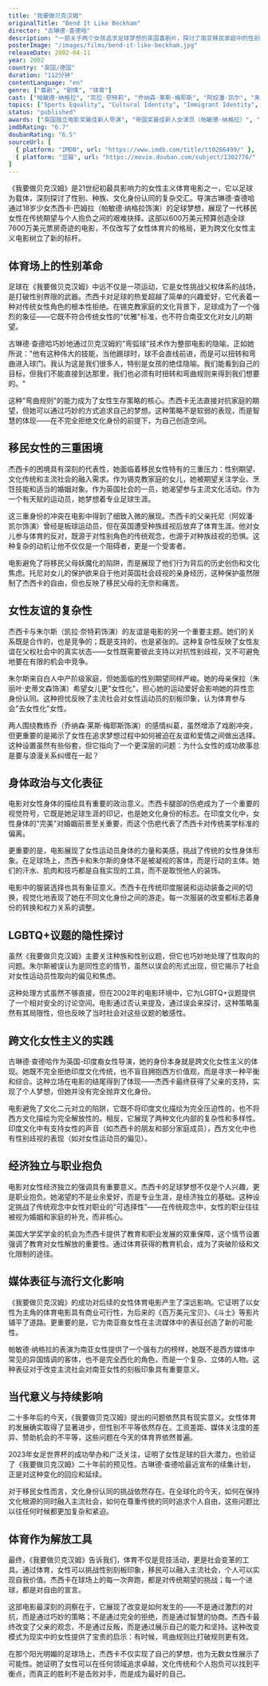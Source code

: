 ```yaml
---
title: "我要做贝克汉姆"
originalTitle: "Bend It Like Beckham"
director: "古琳德·查德哈"
description: "一部关于两个女孩追求足球梦想的英国喜剧片，探讨了南亚移民家庭中的性别期望、文化冲突与女性体育参与。古琳德·查德哈执导的这部突破性电影深刻展现了女性在男性主导的体育领域中的挣扎与成长。"
posterImage: "/images/films/bend-it-like-beckham.jpg"
releaseDate: 2002-04-11
year: 2002
country: "英国/德国"
duration: "112分钟"
contentLanguage: "en"
genre: ["喜剧", "剧情", "体育"]
cast: ["帕敏德·纳格拉", "凯拉·奈特莉", "乔纳森·莱斯·梅耶斯", "阿奴潘·凯尔", "朱丽叶·史蒂文森"]
topics: ["Sports Equality", "Cultural Identity", "Immigrant Identity", "Patriarchy Critique", "Family Liberation", "Female Friendship", "Queer Identity", "Cross-Cultural Feminism"]
status: "published"
awards: ["英国独立电影奖最佳新人导演", "帝国奖最佳新人女演员（帕敏德·纳格拉）", "青少年选择奖最佳喜剧电影"]
imdbRating: "6.7"
doubanRating: "6.5"
sourceUrl: [
  { platform: "IMDB", url: "https://www.imdb.com/title/tt0286499/" },
  { platform: "豆瓣", url: "https://movie.douban.com/subject/1302776/" }
]
---
```


《我要做贝克汉姆》是21世纪初最具影响力的女性主义体育电影之一，它以足球为载体，深刻探讨了性别、种族、文化身份认同的复杂交汇。导演古琳德·查德哈通过18岁少女杰西卡·巴姆拉（帕敏德·纳格拉饰演）的足球梦想，展现了一代移民女性在传统期望与个人抱负之间的艰难抉择。这部以600万美元预算创造全球7600万美元票房奇迹的电影，不仅改写了女性体育片的格局，更为跨文化女性主义电影树立了新的标杆。

## 体育场上的性别革命

足球在《我要做贝克汉姆》中远不仅是一项运动，它是女性挑战父权体系的战场，是打破性别界限的武器。杰西卡对足球的热爱超越了简单的兴趣爱好，它代表着一种对传统女性角色的根本性拒绝。在锡克教家庭的文化背景下，足球成为了一个强烈的象征——它既不符合传统女性的"优雅"标准，也不符合南亚文化对女儿的期望。

古琳德·查德哈巧妙地通过贝克汉姆的"弯弧球"技术作为整部电影的隐喻。正如她所说："他有这种伟大的技能，当他踢球时，球不会直线前进，而是可以扭转和弯曲进入球门。我认为这是我们很多人，特别是女孩的绝佳隐喻。我们能看到自己的目标，但我们不能直接到达那里，我们也必须有时扭转和弯曲规则来得到我们想要的。"

这种"弯曲规则"的能力成为了女性生存策略的核心。杰西卡无法直接对抗家庭的期望，但她可以通过巧妙的方式追求自己的梦想。这种策略不是软弱的表现，而是智慧的体现——在不完全拒绝文化身份的前提下，为自己创造空间。

## 移民女性的三重困境

杰西卡的困境具有深刻的代表性，她面临着移民女性特有的三重压力：性别期望、文化传统和主流社会的融入需求。作为锡克教家庭的女儿，她被期望关注学业、烹饪技能和适当的婚姻对象。作为英国社会的一员，她渴望参与主流文化活动。作为一个有天赋的运动员，她梦想着专业足球生涯。

这三重身份的冲突在电影中得到了细致入微的展现。杰西卡的父亲托尼（阿奴潘·凯尔饰演）曾经是板球运动员，但在英国遭受种族歧视后放弃了体育生涯。他对女儿参与体育的反对，既源于对性别角色的传统观念，也源于对种族歧视的恐惧。这种复杂的动机让他不仅仅是一个阻碍者，更是一个受害者。

电影避免了将移民父母妖魔化的陷阱，而是展现了他们行为背后的历史创伤和文化焦虑。托尼对女儿的保护欲来自于他对英国社会歧视的亲身经历，这种保护虽然限制了杰西卡的自由，但也反映了移民父母的无奈和痛苦。

## 女性友谊的复杂性

杰西卡与朱尔斯（凯拉·奈特莉饰演）的友谊是电影的另一个重要主题。她们的关系既是合作的，也是竞争的；既是支持的，也是紧张的。这种复杂性反映了女性友谊在父权社会中的真实状态——女性既需要彼此支持以对抗性别歧视，又不可避免地要在有限的机会中竞争。

朱尔斯来自白人中产阶级家庭，但她面临的性别期望同样严峻。她的母亲保拉（朱丽叶·史蒂文森饰演）希望女儿更"女性化"，担心她的运动爱好会影响她的异性恋身份认同。这种担忧反映了主流社会对女性运动员的刻板印象，认为体育参与会"去女性化"女性。

两人围绕教练乔（乔纳森·莱斯·梅耶斯饰演）的感情纠葛，虽然增添了戏剧冲突，但更重要的是揭示了女性在追求梦想过程中如何被迫在友谊和爱情之间做出选择。这种设置虽然有些俗套，但它指向了一个更深层的问题：为什么女性的成功故事总是要与浪漫关系纠缠在一起？

## 身体政治与文化表征

电影对女性身体的描绘具有重要的政治意义。杰西卡腿部的伤疤成为了一个重要的视觉符号，它既是她足球生涯的印记，也是她文化身份的标志。在印度文化中，女性身体的"完美"对婚姻前景至关重要，而这个伤疤代表了杰西卡对传统美学标准的偏离。

更重要的是，电影展现了女性运动员身体的力量和美感，挑战了传统的女性身体形象。在足球场上，杰西卡和朱尔斯的身体不是被凝视的客体，而是行动的主体。她们的汗水、肌肉和技巧都是自我实现的工具，而不是取悦他人的装饰。

电影中的服装选择也具有象征意义。杰西卡在传统印度服装和运动装备之间的切换，视觉化地表现了她在不同文化身份之间的游走。每一次服装的改变都标志着身份的转换和权力关系的调整。

## LGBTQ+议题的隐性探讨

虽然《我要做贝克汉姆》主要关注种族和性别议题，但它也巧妙地处理了性取向的问题。朱尔斯被误认为是同性恋的情节，虽然以误会的形式出现，但它揭示了社会对女性运动员性取向的偏见和焦虑。

这种处理方式虽然不够直接，但在2002年的电影环境中，它为LGBTQ+议题提供了一个相对安全的讨论空间。电影通过否认来提及，通过误会来探讨，这种策略虽然有其局限性，但也反映了当时社会对这些议题的敏感性。

## 跨文化女性主义的实践

古琳德·查德哈作为英国-印度裔女性导演，她的身份本身就是跨文化女性主义的体现。她既不完全拒绝印度文化传统，也不盲目拥抱西方价值观，而是寻求一种平衡和综合。这种立场在电影的结尾得到了体现——杰西卡最终获得了父亲的支持，实现了个人梦想，但她并没有完全抛弃文化身份。

电影避免了文化二元对立的陷阱，它既不将印度文化描绘为完全压迫性的，也不将西方文化描绘为完全解放性的。相反，它展现了两种文化内部的复杂性和多样性。印度文化中有支持女性的声音（如杰西卡的朋友和部分家庭成员），西方文化中也有性别歧视的表现（如对女性运动员的偏见）。

## 经济独立与职业抱负

电影对女性经济独立的强调具有重要意义。杰西卡的足球梦想不仅是个人兴趣，更是职业抱负。她渴望的不是业余爱好，而是专业生涯，是经济独立的基础。这种设定挑战了传统观念中女性对职业的"可选择性"——在传统观念中，女性的职业往往被视为婚姻和家庭的补充，而非核心。

美国大学奖学金的机会为杰西卡提供了教育和职业发展的双重保障，这个情节设置强调了教育对女性解放的重要性。通过体育获得的教育机会，成为了突破阶级和文化限制的途径。

## 媒体表征与流行文化影响

《我要做贝克汉姆》的成功对后续的女性体育电影产生了深远影响。它证明了以女性为主角的体育电影具有商业可行性，为后来的《百万美元宝贝》、《斗士》等影片铺平了道路。更重要的是，它为南亚裔女性在主流媒体中的表征创造了新的可能性。

帕敏德·纳格拉的表演为南亚女性提供了一个强有力的榜样，她既不是西方媒体中常见的异国情调的客体，也不是完全西化的角色，而是一个复杂、立体的人物。这种表征对于改变主流社会对南亚女性的刻板印象具有重要意义。

## 当代意义与持续影响

二十多年后的今天，《我要做贝克汉姆》提出的问题依然具有现实意义。女性体育的发展确实取得了显著进步，但性别不平等依然存在。工资差距、媒体关注度的差异、赞助机会的不平等，这些问题在今天的体育界依然普遍。

2023年女足世界杯的成功举办和广泛关注，证明了女性足球的巨大潜力，也验证了《我要做贝克汉姆》二十年前的预见性。古琳德·查德哈最近宣布的续集计划，正是对这种变化的回应和延续。

对于移民女性而言，文化身份认同的挑战依然存在。在全球化的今天，如何在保持文化根源的同时融入主流社会，如何在尊重传统的同时追求个人自由，这些问题比以往任何时候都更加复杂和紧迫。

## 体育作为解放工具

最终，《我要做贝克汉姆》告诉我们，体育不仅是竞技活动，更是社会变革的工具。通过体育，女性可以挑战性别刻板印象，移民可以融入主流社会，个人可以实现自我价值。杰西卡在球场上的每一次奔跑，都是对传统期望的挑战；每一个进球，都是对自由的宣言。

这部电影最深刻的洞察在于，它展现了改变是如何发生的——不是通过激烈的对抗，而是通过巧妙的策略；不是通过完全的拒绝，而是通过智慧的协商。杰西卡最终改变了父亲的观念，不是通过反叛，而是通过展示自己的能力和坚持。这种改变模式为现实中的女性提供了宝贵的启示：有时候，弯曲规则比打破规则更有效。

在那个阳光明媚的足球场上，杰西卡不仅实现了自己的梦想，也为无数女性展示了可能性。她证明了女性可以在任何领域追求卓越，文化传统和个人抱负可以找到平衡点，而真正的胜利不是击败对手，而是成为最好的自己。